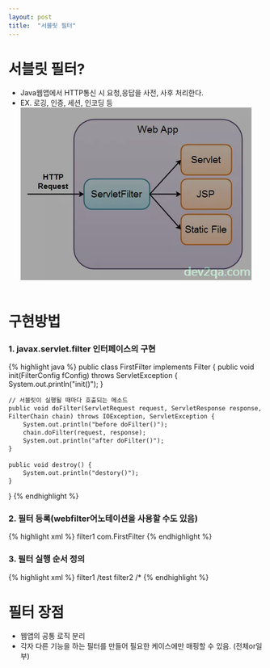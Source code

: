 ```yaml
---
layout: post
title:  "서블릿 필터"
---
```


# 서블릿 필터?
- Java웹앱에서 HTTP통신 시 요청,응답을 사전, 사후 처리한다.
- EX. 로깅, 인증, 세션, 인코딩 등
![img.png](/assets/images/servlet-filter.png)
<br><br>


# 구현방법
### 1. javax.servlet.filter 인터페이스의 구현 
{% highlight java %}
public class FirstFilter implements Filter {
    public void init(FilterConfig fConfig) throws ServletException {
        System.out.println("init()");
    }
 
    // 서블릿이 실행될 때마다 호출되는 메소드
    public void doFilter(ServletRequest request, ServletResponse response, FilterChain chain) throws IOException, ServletException {
        System.out.println("before doFilter()");
        chain.doFilter(request, response);
        System.out.println("after doFilter()");
    }
 
    public void destroy() {
        System.out.println("destory()");
    }
}
{% endhighlight %}
<br/>
   
### 2. 필터 등록(webfilter어노테이션을 사용할 수도 있음)
{% highlight xml %}
<filter>
  <filter-name>filter1</filter-name>
  <filter-class>com.FirstFilter</filter-class>
</filter>
{% endhighlight %}
<br/>

### 3. 필터 실행 순서 정의
{% highlight xml %}
<filter-mapping>
  <filter-name>filter1</filter-name>
  <url-pattern>/test</url-pattern>
</filter-mapping>
<filter-mapping>
  <filter-name>filter2</filter-name>
  <url-pattern>/*</url-pattern>
</filter-mapping>
{% endhighlight %}
<br/>

# 필터 장점
- 웹앱의 공통 로직 분리
- 각자 다른 기능을 하는 필터를 만들어 필요한 케이스에만 매핑할 수 있음. (전체or일부)

